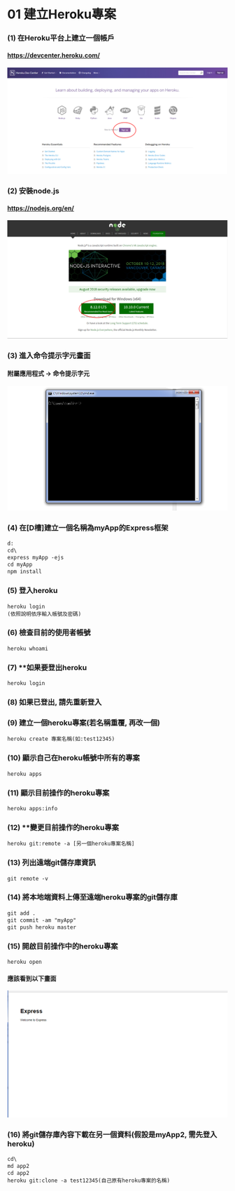 # 01 建立Heroku專案



### (1) 在Heroku平台上建立一個帳戶

#### https://devcenter.heroku.com/
![GitHub Logo](/imgs/1-1.jpg)


### (2) 安裝node.js

#### https://nodejs.org/en/
![GitHub Logo](/imgs/1-2.jpg)


### (3) 進入命令提示字元畫面

#### 附屬應用程式 -> 命令提示字元
![GitHub Logo](/imgs/1-3.jpg)


### (4) 在[D槽]建立一個名稱為myApp的Express框架
```
d:
cd\
express myApp -ejs
cd myApp
npm install
```


### (5) 登入heroku
```
heroku login
(依照說明依序輸入帳號及密碼)
```


### (6) 檢查目前的使用者帳號
```
heroku whoami
```


### (7) **如果要登出heroku
```
heroku login
```


### (8) 如果已登出, 請先重新登入


### (9) 建立一個heroku專案(若名稱重覆, 再改一個)
```
heroku create 專案名稱(如:test12345)
```


### (10) 顯示自己在heroku帳號中所有的專案
```
heroku apps
```


### (11) 顯示目前操作的heroku專案
```
heroku apps:info
```


### (12) **變更目前操作的heroku專案
```
heroku git:remote -a [另一個heroku專案名稱]
```


### (13) 列出遠端git儲存庫資訊
```
git remote -v
```


### (14) 將本地端資料上傳至遠端heroku專案的git儲存庫
```
git add .
git commit -am "myApp"
git push heroku master
```


### (15) 開啟目前操作中的heroku專案
```
heroku open
```

#### 應該看到以下畫面
![GitHub Logo](/imgs/1-4.jpg)


### (16) 將git儲存庫內容下載在另一個資料(假設是myApp2, 需先登入heroku)
```
cd\
md app2
cd app2
heroku git:clone -a test12345(自己原有heroku專案的名稱)
```
